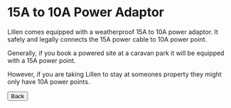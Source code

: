 <link href="../styles/custom.css" rel="stylesheet" />

# 15A to 10A Power Adaptor
Lillen comes equipped with a weatherproof 15A to 10A power adaptor. 
It safely and legally connects the 15A power cable to 10A power point.

Generally, if you book a powered site at a caravan park it will be equipped with a 15A power point. 

However, if you are taking Lillen to stay at someones property they might only have 10A power points. 

<a href="../index.html"><button class="nav-button"><i class="arrow arrow-left"></i> Back</button></a>
